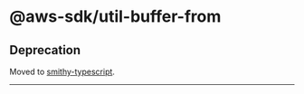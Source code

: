 # @aws-sdk/util-buffer-from

## Deprecation

Moved to [smithy-typescript](https://github.com/awslabs/smithy-typescript/tree/main/packages).

---
